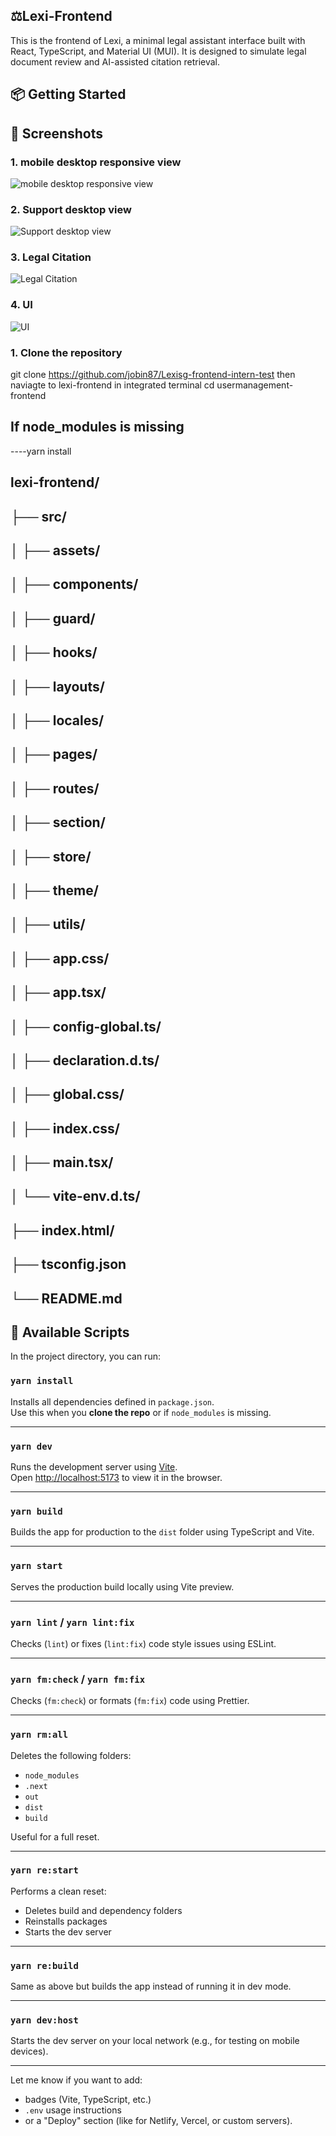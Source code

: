 
 ## ⚖️Lexi-Frontend

This is the frontend of Lexi, a minimal legal assistant interface built with React, TypeScript, and Material UI (MUI). It is designed to simulate legal document review and AI-assisted citation retrieval.
## 📦 Getting Started

## 📸 Screenshots

### 1. mobile desktop responsive view
![mobile desktop responsive view](./screenshots/screenshot-mdin-mobile.jpg)

### 2. Support desktop view
![ Support desktop view](./screenshots/responsive-ui.png)

### 3. Legal Citation 
![Legal Citation ](./screenshots/screenshot-mobile.jpg)

### 4. UI
![UI](./screenshots/ui.png)


### 1. Clone the repository

git clone https://github.com/jobin87/Lexisg-frontend-intern-test
then naviagte to lexi-frontend in integrated terminal 
cd usermanagement-frontend 


## If node_modules is missing 

----yarn install


## lexi-frontend/
##   ├── src/
##   │  ├── assets/
##   │  ├── components/
##   │  ├── guard/
##   │  ├── hooks/
##   │  ├── layouts/
##   │  ├── locales/
##   │  ├── pages/
##   │  ├── routes/
##   │  ├── section/
##   │  ├── store/
##   │  ├── theme/
##   │  ├── utils/
##   │  ├── app.css/
##   │  ├── app.tsx/
##   │  ├── config-global.ts/
##   │  ├── declaration.d.ts/
##   │  ├── global.css/
##   │  ├── index.css/
##   │  ├── main.tsx/
##   │  └── vite-env.d.ts/
##   ├── index.html/
##   ├── tsconfig.json
##   └── README.md


## 🔧 Available Scripts

In the project directory, you can run:

### `yarn install`

Installs all dependencies defined in `package.json`.  
Use this when you **clone the repo** or if `node_modules` is missing.

---

### `yarn dev`

Runs the development server using [Vite](https://vitejs.dev/).  
Open [http://localhost:5173](http://localhost:5173) to view it in the browser.

---

### `yarn build`

Builds the app for production to the `dist` folder using TypeScript and Vite.

---

### `yarn start`

Serves the production build locally using Vite preview.

---

### `yarn lint` / `yarn lint:fix`

Checks (`lint`) or fixes (`lint:fix`) code style issues using ESLint.

---

### `yarn fm:check` / `yarn fm:fix`

Checks (`fm:check`) or formats (`fm:fix`) code using Prettier.

---

### `yarn rm:all`

Deletes the following folders:
- `node_modules`
- `.next`
- `out`
- `dist`
- `build`

Useful for a full reset.

---

### `yarn re:start`

Performs a clean reset:
- Deletes build and dependency folders
- Reinstalls packages
- Starts the dev server

---

### `yarn re:build`

Same as above but builds the app instead of running it in dev mode.

---

### `yarn dev:host`

Starts the dev server on your local network (e.g., for testing on mobile devices).

---

Let me know if you want to add:
- badges (Vite, TypeScript, etc.)
- `.env` usage instructions
- or a "Deploy" section (like for Netlify, Vercel, or custom servers).


